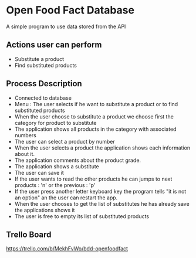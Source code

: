 # Open Food Fact Database 

A simple program to use data stored from the API 

## Actions user can perform

* Substitute a product  
* Find substituted products


## Process Description

* Connected to database   
* Menu : The user selects if he want to substitute a product or to find substituted products
* When the user choose to substitute a product we choose first the category for product to substitute 
* The application shows all products in the category with associated numbers 
* The user can select a product by number
* When the user selects a product the application shows each information about it.
* The application comments about the product grade.
* The application shows a substitute
* The user can save it
* If the user wants to read the other products he can jumps to next products : 'n' or the previous : 'p'
* If the user press another letter keyboard key the program tells "it is not an option" an the user can restart the app.  
* When the user chooses to get the list of substitutes he has already save the applications shows it
* The user is free to empty its list of substituted products

## Trello Board
https://trello.com/b/MekhFvWo/bdd-openfoodfact